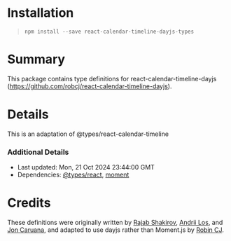 # Installation
> `npm install --save react-calendar-timeline-dayjs-types`

# Summary
This package contains type definitions for react-calendar-timeline-dayjs (https://github.com/robcj/react-calendar-timeline-dayjs).

# Details
This is an adaptation of @types/react-calendar-timeline

### Additional Details
 * Last updated: Mon, 21 Oct 2024 23:44:00 GMT
 * Dependencies: [@types/react](https://npmjs.com/package/@types/react), [moment](https://npmjs.com/package/dayjs)

# Credits
These definitions were originally written by [Rajab Shakirov](https://github.com/radziksh), [Andrii Los](https://github.com/rip21), and [Jon Caruana](https://github.com/joncar), and adapted to use dayjs rather than Moment.js by [Robin CJ](https://github.com/robcj).

